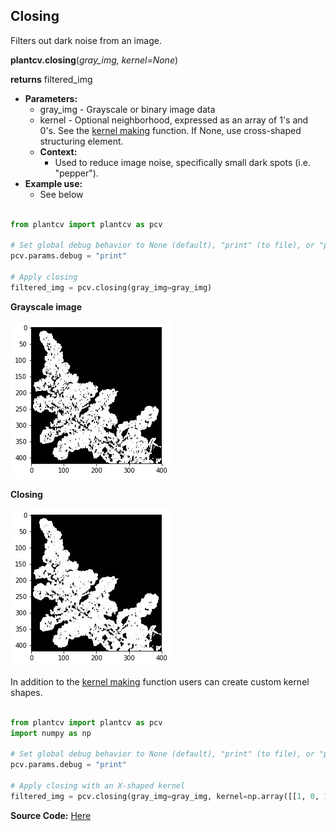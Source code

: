 ## Closing

Filters out dark noise from an image.

**plantcv.closing**(*gray_img, kernel=None*)

**returns** filtered_img

- **Parameters:**
    - gray_img - Grayscale or binary image data
    - kernel - Optional neighborhood, expressed as an array of 1's and 0's. See the [kernel making](get_kernel.md) function. If None, 
    use cross-shaped structuring element.
  - **Context:**
    - Used to reduce image noise, specifically small dark spots (i.e. "pepper").
- **Example use:**
    - See below

```python

from plantcv import plantcv as pcv

# Set global debug behavior to None (default), "print" (to file), or "plot" (Jupyter Notebooks or X11)
pcv.params.debug = "print"

# Apply closing
filtered_img = pcv.closing(gray_img=gray_img)

```

**Grayscale image**

![Screenshot](img/documentation_images/closing/before_closing.jpg)

**Closing**

![Screenshot](img/documentation_images/closing/after_closing.jpg)


In addition to the [kernel making](get_kernel.md) function users can create custom kernel shapes. 
```python

from plantcv import plantcv as pcv
import numpy as np

# Set global debug behavior to None (default), "print" (to file), or "plot" (Jupyter Notebooks or X11)
pcv.params.debug = "print"

# Apply closing with an X-shaped kernel 
filtered_img = pcv.closing(gray_img=gray_img, kernel=np.array([[1, 0, 1], [0, 1, 0], [1, 0, 1]]))

```

**Source Code:** [Here](https://github.com/danforthcenter/plantcv/blob/master/plantcv/plantcv/closing.py)
